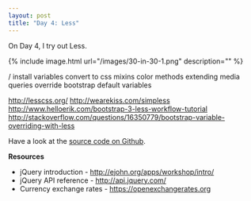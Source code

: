 ```yaml
---
layout: post
title: "Day 4: Less"
---
```


On Day 4, I try out Less.

{% include 	image.html url="/images/30-in-30-1.png" description="" %}

/ install
  variables
  convert to css
  mixins
  color methods
  extending
  media queries
  override bootstrap default variables


http://lesscss.org/
http://wearekiss.com/simpless
http://www.helloerik.com/bootstrap-3-less-workflow-tutorial
http://stackoverflow.com/questions/16350779/bootstrap-variable-overriding-with-less


Have a look at the [source code on Github](https://github.com/kannan-chandra/30-in-30/tree/master/day-1-jquery).

**Resources**

- jQuery introduction - http://ejohn.org/apps/workshop/intro/
- jQuery API reference - http://api.jquery.com/
- Currency exchange rates - https://openexchangerates.org
